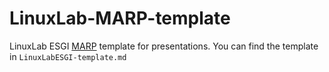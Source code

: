 # LinuxLab-MARP-template

LinuxLab ESGI [MARP](https://marp.app/) template for presentations.
You can find the template in `LinuxLabESGI-template.md`
